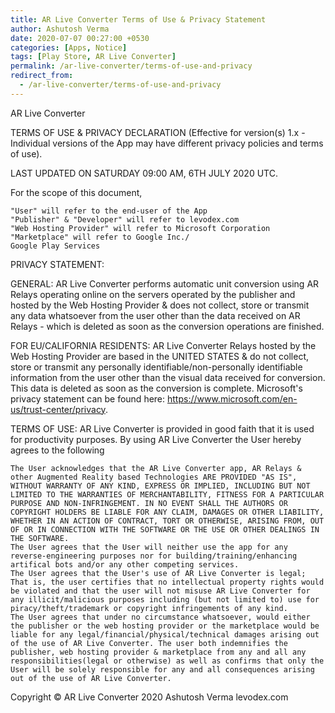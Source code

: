 ```yaml
---
title: AR Live Converter Terms of Use & Privacy Statement
author: Ashutosh Verma
date: 2020-07-07 00:27:00 +0530
categories: [Apps, Notice]
tags: [Play Store, AR Live Converter]
permalink: /ar-live-converter/terms-of-use-and-privacy
redirect_from:
  - /ar-live-converter/terms-of-use-and-privacy
---
```



 AR Live Converter

TERMS OF USE & PRIVACY DECLARATION
(Effective for version(s) 1.x - Individual versions of the App may have different privacy policies and terms of use).


LAST UPDATED ON SATURDAY 09:00 AM, 6TH JULY 2020 UTC.

For the scope of this document,

    "User" will refer to the end-user of the App
    "Publisher" & "Developer" will refer to levodex.com
    "Web Hosting Provider" will refer to Microsoft Corporation
    "Marketplace" will refer to Google Inc./
    Google Play Services


PRIVACY STATEMENT:

GENERAL:
AR Live Converter performs automatic unit conversion using AR Relays operating online on the servers operated by the publisher and hosted by the Web Hosting Provider
& does not collect, store or transmit any data whatsoever from the user other than the data received on AR Relays - which is deleted as soon as the conversion operations are finished.


FOR EU/CALIFORNIA RESIDENTS:
AR Live Converter Relays hosted by the Web Hosting Provider are based in the UNITED STATES & do not collect, store or transmit any personally identifiable/non-personally identifiable information from the user other than the visual data received for conversion. This data is deleted as soon as the conversion is complete. Microsoft's privacy statement can be found here: https://www.microsoft.com/en-us/trust-center/privacy.

TERMS OF USE:
AR Live Converter is provided in good faith that it is used for productivity purposes.
By using AR Live Converter the User hereby agrees to the following

    The User acknowledges that the AR Live Converter app, AR Relays & other Augmented Reality based Technologies ARE PROVIDED "AS IS", WITHOUT WARRANTY OF ANY KIND, EXPRESS OR IMPLIED, INCLUDING BUT NOT LIMITED TO THE WARRANTIES OF MERCHANTABILITY, FITNESS FOR A PARTICULAR PURPOSE AND NON-INFRINGEMENT. IN NO EVENT SHALL THE AUTHORS OR COPYRIGHT HOLDERS BE LIABLE FOR ANY CLAIM, DAMAGES OR OTHER LIABILITY, WHETHER IN AN ACTION OF CONTRACT, TORT OR OTHERWISE, ARISING FROM, OUT OF OR IN CONNECTION WITH THE SOFTWARE OR THE USE OR OTHER DEALINGS IN THE SOFTWARE.
    The User agrees that the User will neither use the app for any reverse-engineering purposes nor for building/training/enhancing artifical bots and/or any other competing services.
    The User agrees that the User's use of AR Live Converter is legal; That is, the user certifies that no intellectual property rights would be violated and that the user will not misuse AR Live Converter for any illicit/malicious purposes including (but not limited to) use for piracy/theft/trademark or copyright infringements of any kind.
    The User agrees that under no circumstance whatsoever, would either the publisher or the web hosting provider or the marketplace would be liable for any legal/financial/physical/technical damages arising out of the use of AR Live Converter. The user both indemnifies the publisher, web hosting provider & marketplace from any and all any responsibilities(legal or otherwise) as well as confirms that only the User will be solely responsible for any and all consequences arising out of the use of AR Live Converter.


Copyright © AR Live Converter 2020 Ashutosh Verma 
levodex.com

